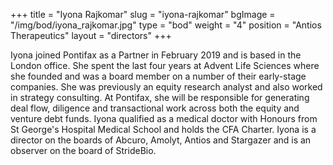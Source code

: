 +++
title = "Iyona Rajkomar"
slug = "iyona-rajkomar"
bgImage = "/img/bod/iyona_rajkomar.jpg"
type = "bod"
weight = "4"
position = "Antios Therapeutics"
layout = "directors"
+++

Iyona joined Pontifax as a Partner in February 2019 and is based in the London office. She spent the last four years at Advent Life Sciences where she founded and was a board member on a number of their early-stage companies. She was previously an equity research analyst and also worked in strategy consulting. At Pontifax, she will be responsible for generating deal flow, diligence and transactional work across both the equity and venture debt funds. Iyona qualified as a medical doctor with Honours from St George's Hospital Medical School and holds the CFA Charter. Iyona is a director on the boards of Abcuro, Amolyt, Antios and Stargazer and is an observer on the board of StrideBio.
